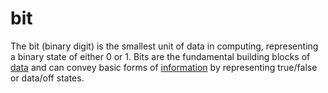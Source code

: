 # bit

The bit (binary digit) is the smallest unit of data in computing, representing a binary state of either 0 or 1. Bits are the fundamental building blocks of [data](/computer_science/definitions.md#data) and can convey basic forms of [information](/computer_science/definitions.md#information) by representing true/false or data/off states.

